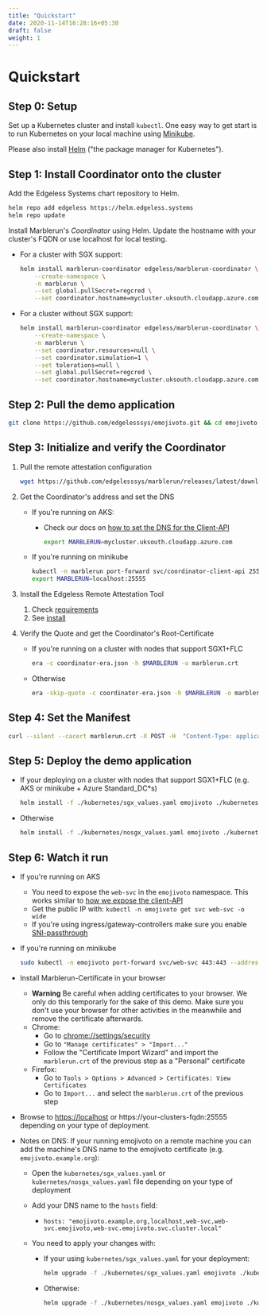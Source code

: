 ```yaml
---
title: "Quickstart"
date: 2020-11-14T16:28:16+05:30
draft: false
weight: 1
---
```


# Quickstart

## Step 0: Setup

Set up a Kubernetes cluster and install `kubectl`. One easy way to get start is to run Kubernetes on your local machine using [Minikube](https://kubernetes.io/docs/tasks/tools/install-minikube/).

Please also install [Helm](https://helm.sh/docs/intro/install/) ("the package manager for Kubernetes").

## Step 1: Install Coordinator onto the cluster

Add the Edgeless Systems chart repository to Helm.

```bash
helm repo add edgeless https://helm.edgeless.systems
helm repo update
```

Install Marblerun's _Coordinator_ using Helm.
Update the hostname with your cluster's FQDN or use localhost for local testing.

- For a cluster with SGX support:

  ```bash
  helm install marblerun-coordinator edgeless/marblerun-coordinator \
      --create-namespace \
      -n marblerun \
      --set global.pullSecret=regcred \
      --set coordinator.hostname=mycluster.uksouth.cloudapp.azure.com
  ```

- For a cluster without SGX support:

  ```bash
  helm install marblerun-coordinator edgeless/marblerun-coordinator \
      --create-namespace \
      -n marblerun \
      --set coordinator.resources=null \
      --set coordinator.simulation=1 \
      --set tolerations=null \
      --set global.pullSecret=regcred \
      --set coordinator.hostname=mycluster.uksouth.cloudapp.azure.com
  ```

## Step 2: Pull the demo application

```bash
git clone https://github.com/edgelesssys/emojivoto.git && cd emojivoto
```

## Step 3: Initialize and verify the Coordinator

1. Pull the remote attestation configuration

   ```bash
   wget https://github.com/edgelesssys/marblerun/releases/latest/download/coordinator-era.json
   ```

1. Get the Coordinator's address and set the DNS

   - If you're running on AKS:

     - Check our docs on [how to set the DNS for the Client-API](TODO)

       ```bash
       export MARBLERUN=mycluster.uksouth.cloudapp.azure.com
       ```

   - If you're running on minikube

     ```bash
     kubectl -n marblerun port-forward svc/coordinator-client-api 25555:25555 --address localhost >/dev/null &
     export MARBLERUN=localhost:25555
     ```

1. Install the Edgeless Remote Attestation Tool

   1. Check [requirements](https://github.com/edgelesssys/era#requirements)
   2. See [install](https://github.com/edgelesssys/era#install)

1. Verify the Quote and get the Coordinator's Root-Certificate

   - If you're running on a cluster with nodes that support SGX1+FLC

     ```bash
     era -c coordinator-era.json -h $MARBLERUN -o marblerun.crt
     ```

   - Otherwise

     ```bash
     era -skip-quote -c coordinator-era.json -h $MARBLERUN -o marblerun.crt
     ```

## Step 4: Set the Manifest

```bash
curl --silent --cacert marblerun.crt -X POST -H  "Content-Type: application/json" --data-binary @tools/manifest.json "https://$MARBLERUN/manifest"
```

## Step 5: Deploy the demo application

- If your deploying on a cluster with nodes that support SGX1+FLC (e.g. AKS or minikube + Azure Standard_DC\*s)

  ```bash
  helm install -f ./kubernetes/sgx_values.yaml emojivoto ./kubernetes -n emojivoto
  ```

- Otherwise

  ```bash
  helm install -f ./kubernetes/nosgx_values.yaml emojivoto ./kubernetes -n emojivoto
  ```

## Step 6: Watch it run

- If you're running on AKS
  - You need to expose the `web-svc` in the `emojivoto` namespace. This works similar to [how we expose the client-API](TODO)
  - Get the public IP with: `kubectl -n emojivoto get svc web-svc -o wide`
  - If you're using ingress/gateway-controllers make sure you enable [SNI-passthrough](TODO)
- If you're running on minikube

  ```bash
  sudo kubectl -n emojivoto port-forward svc/web-svc 443:443 --address 0.0.0.0
  ```

- Install Marblerun-Certificate in your browser

  - **Warning** Be careful when adding certificates to your browser. We only do this temporarly for the sake of this demo. Make sure you don't use your browser for other activities in the meanwhile and remove the certificate afterwards.
  - Chrome:
    - Go to <chrome://settings/security>
    - Go to `"Manage certificates" > "Import..."`
    - Follow the "Certificate Import Wizard" and import the `marblerun.crt` of the previous step as a "Personal" certificate
  - Firefox:
    - Go to `Tools > Options > Advanced > Certificates: View Certificates`
    - Go to `Import...` and select the `marblerun.crt` of the previous step

- Browse to [https://localhost](https://localhost) or https://your-clusters-fqdn:25555 depending on your type of deployment.

- Notes on DNS: If your running emojivoto on a remote machine you can add the machine's DNS name to the emojivoto certificate (e.g. `emojivoto.example.org`):

  - Open the `kubernetes/sgx_values.yaml` or `kubernetes/nosgx_values.yaml` file depending on your type of deployment

  - Add your DNS name to the `hosts` field:

    - `hosts: "emojivoto.example.org,localhost,web-svc,web-svc.emojivoto,web-svc.emojivoto.svc.cluster.local"`

  - You need to apply your changes with:

    - If your using `kubernetes/sgx_values.yaml` for your deployment:

      ```bash
      helm upgrade -f ./kubernetes/sgx_values.yaml emojivoto ./kubernetes -n emojivoto
      ```

    - Otherwise:

      ```bash
      helm upgrade -f ./kubernetes/nosgx_values.yaml emojivoto ./kubernetes -n emojivoto
      ```
